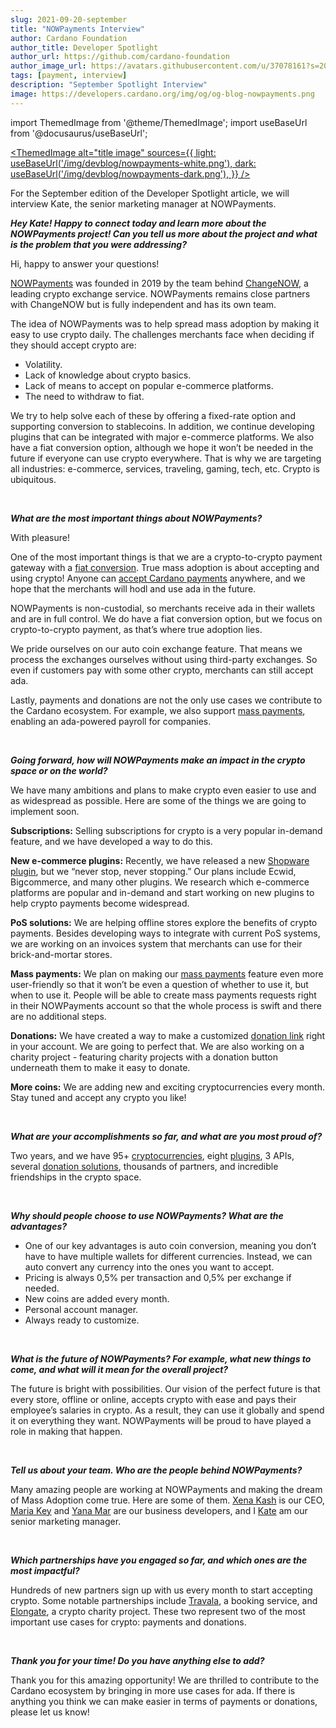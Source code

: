 ```yaml
---
slug: 2021-09-20-september
title: "NOWPayments Interview"
author: Cardano Foundation
author_title: Developer Spotlight
author_url: https://github.com/cardano-foundation
author_image_url: https://avatars.githubusercontent.com/u/37078161?s=200&v=4
tags: [payment, interview]
description: "September Spotlight Interview"
image: https://developers.cardano.org/img/og/og-blog-nowpayments.png
---
```


import ThemedImage from '@theme/ThemedImage';
import useBaseUrl from '@docusaurus/useBaseUrl';

 [<ThemedImage
alt="title image"
sources={{
    light: useBaseUrl('/img/devblog/nowpayments-white.png'),
    dark: useBaseUrl('/img/devblog/nowpayments-dark.png'),
  }}
/>](https://nowpayments.io)

For the September edition of the Developer Spotlight article, we will interview Kate, the senior marketing manager at NOWPayments.
<br />

**_Hey Kate! Happy to connect today and learn more about the NOWPayments project! Can you tell us more about the project and what is the problem that you were addressing?_**

Hi, happy to answer your questions! 

[NOWPayments](https://nowpayments.io/) was founded in 2019 by the team behind [ChangeNOW](https://changenow.io/), a leading crypto exchange service. NOWPayments remains close partners with ChangeNOW but is fully independent and has its own team. 

The idea of NOWPayments was to help spread mass adoption by making it easy to use crypto daily. The challenges merchants face when deciding if they should accept crypto are:
- Volatility.
- Lack of knowledge about crypto basics.
- Lack of means to accept on popular e-commerce platforms.
- The need to withdraw to fiat.

We try to help solve each of these by offering a fixed-rate option and supporting conversion to stablecoins. In addition, we continue developing plugins that can be integrated with major e-commerce platforms. We also have a fiat conversion option, although we hope it won’t be needed in the future if everyone can use crypto everywhere. That is why we are targeting all industries: e-commerce, services, traveling, gaming, tech, etc. Crypto is ubiquitous.



<br />

<!-- truncate -->


**_What are the most important things about NOWPayments?_**

With pleasure! 

One of the most important things is that we are a crypto-to-crypto payment gateway with a [fiat conversion](https://nowpayments.io/fiat). True mass adoption is about accepting and using crypto! Anyone can [accept Cardano payments](https://nowpayments.io/supported-coins/cardano-payments/) anywhere, and we hope that the merchants will hodl and use ada in the future. 

NOWPayments is non-custodial, so merchants receive ada in their wallets and are in full control. We do have a fiat conversion option, but we focus on crypto-to-crypto payment, as that’s where true adoption lies.

We pride ourselves on our auto coin exchange feature. That means we process the exchanges ourselves without using third-party exchanges. So even if customers pay with some other crypto, merchants can still accept ada.

Lastly, payments and donations are not the only use cases we contribute to the Cardano ecosystem. For example, we also support [mass payments](https://nowpayments.io/mass-payments), enabling an ada-powered payroll for companies. 

<br />

**_Going forward, how will NOWPayments make an impact in the crypto space or on the world?_**

We have many ambitions and plans to make crypto even easier to use and as widespread as possible. Here are some of the things we are going to implement soon.

**Subscriptions:** Selling subscriptions for crypto is a very popular in-demand feature, and we have developed a way to do this.

**New e-commerce plugins:** Recently, we have released a new [Shopware plugin](https://nowpayments.io/payment-integration/shopware-plugin/), but we “never stop, never stopping.” Our plans include Ecwid, Bigcommerce, and many other plugins. We research which e-commerce platforms are popular and in-demand and start working on new plugins to help crypto payments become widespread.

**PoS solutions:** We are helping offline stores explore the benefits of crypto payments. Besides developing ways to integrate with current PoS systems, we are working on an invoices system that merchants can use for their brick-and-mortar stores. 

**Mass payments:** We plan on making our [mass payments](https://nowpayments.io/mass-payments) feature even more user-friendly so that it won’t be even a question of whether to use it, but when to use it. People will be able to create mass payments requests right in their NOWPayments account so that the whole process is swift and there are no additional steps.

**Donations:** We have created a way to make a customized [donation link](https://nowpayments.io/donation-tools) right in your account. We are going to perfect that. We are also working on a charity project - featuring charity projects with a donation button underneath them to make it easy to donate. 

**More coins:** We are adding new and exciting cryptocurrencies every month. Stay tuned and accept any crypto you like!

<br />

**_What are your accomplishments so far, and what are you most proud of?_**

Two years, and we have 95+ [cryptocurrencies](https://nowpayments.io/supported-coins/), eight [plugins](https://nowpayments.io/payment-tools), 3 APIs, several [donation solutions](https://nowpayments.io/donation-tools), thousands of partners, and incredible friendships in the crypto space.

<br />

**_Why should people choose to use NOWPayments? What are the advantages?_**

- One of our key advantages is auto coin conversion, meaning you don’t have to have multiple wallets for different currencies. Instead, we can auto convert any currency into the ones you want to accept.
- Pricing is always 0,5% per transaction and 0,5% per exchange if needed.
- New coins are added every month.
- Personal account manager.
- Always ready to customize.


<br />

**_What is the future of NOWPayments? For example, what new things to come, and what will it mean for the overall project?_**

The future is bright with possibilities. Our vision of the perfect future is that every store, offline or online, accepts crypto with ease and pays their employee’s salaries in crypto. As a result, they can use it globally and spend it on everything they want. NOWPayments will be proud to have played a role in making that happen. 

<br />

**_Tell us about your team. Who are the people behind NOWPayments?_**

Many amazing people are working at NOWPayments and making the dream of Mass Adoption come true. Here are some of them. [Xena Kash](https://www.linkedin.com/in/xena-kash-76b920187/) is our CEO, [Maria Key](https://www.linkedin.com/in/maria-key/) and [Yana Mar](https://www.linkedin.com/in/yanamar/) are our business developers, and I [Kate](https://www.linkedin.com/in/kate-lifshits-1267531b3/) am our senior marketing manager.

<br />

**_Which partnerships have you engaged so far, and which ones are the most impactful?_**

Hundreds of new partners sign up with us every month to start accepting crypto. Some notable partnerships include [Travala](https://travala.com/), a booking service, and [Elongate](https://www.elongate.cc/donate/), a crypto charity project. These two represent two of the most important use cases for crypto: payments and donations.

<br />

**_Thank you for your time! Do you have anything else to add?_**

Thank you for this amazing opportunity! We are thrilled to contribute to the Cardano ecosystem by bringing in more use cases for ada. If there is anything you think we can make easier in terms of payments or donations, please let us know!

<br />
